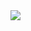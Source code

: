 <a href="https://portal.azure.com/#create/Microsoft.Template/uri/https%3A%2F%2Fraw.githubusercontent.com%2FSupraconductor%2Fhdp-lab%2Fmaster%2Fazuredeploy.json" target="_blank">
    <img src="http://azuredeploy.net/deploybutton.png"/>
</a>